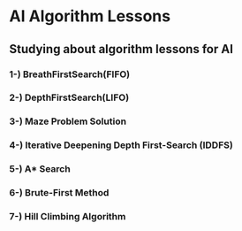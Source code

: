 # AI Algorithm Lessons
## Studying about algorithm lessons for AI
### 1-) BreathFirstSearch(FIFO)
### 2-) DepthFirstSearch(LIFO)
### 3-) Maze Problem Solution
### 4-) Iterative Deepening Depth First-Search (IDDFS)
### 5-) A* Search
### 6-) Brute-First Method
### 7-) Hill Climbing Algorithm
